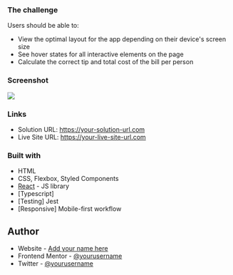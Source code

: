 ### The challenge

Users should be able to:

- View the optimal layout for the app depending on their device's screen size
- See hover states for all interactive elements on the page
- Calculate the correct tip and total cost of the bill per person

### Screenshot

![](./screenshot.jpg)

### Links

- Solution URL: https://your-solution-url.com
- Live Site URL: https://your-live-site-url.com

### Built with

- HTML
- CSS, Flexbox, Styled Components
- [React](https://reactjs.org/) - JS library
- [Typescript]
- [Testing] Jest
- [Responsive] Mobile-first workflow

## Author

- Website - [Add your name here](https://www.your-site.com)
- Frontend Mentor - [@yourusername](https://www.frontendmentor.io/profile/yourusername)
- Twitter - [@yourusername](https://www.twitter.com/yourusername)